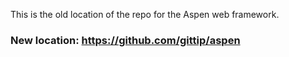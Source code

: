This is the old location of the repo for the Aspen web framework.

### New location: https://github.com/gittip/aspen
